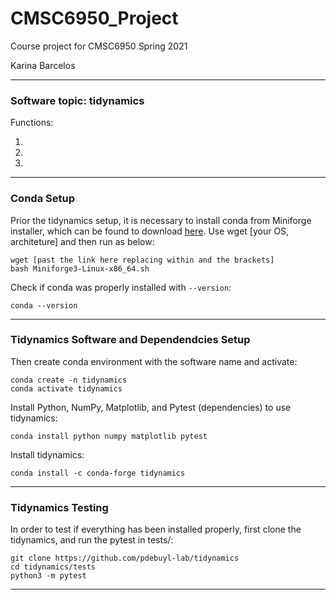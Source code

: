 # CMSC6950_Project
Course project for CMSC6950 Spring 2021

Karina Barcelos

---
### Software topic: tidynamics

Functions:

1.

2. 

3.

---
### Conda Setup

Prior the tidynamics setup, it is necessary to install conda from Miniforge installer, which can be found to download [here](https://github.com/conda-forge/miniforge). Use wget [your OS, architeture] and then run as below:

```
wget [past the link here replacing within and the brackets]
bash Miniforge3-Linux-x86_64.sh
```

Check if conda was properly installed with `--version`:

```
conda --version
```
----
### Tidynamics Software and Dependendcies Setup

Then create conda environment with the software name and activate:   

```
conda create -n tidynamics
conda activate tidynamics
```

Install Python, NumPy, Matplotlib, and Pytest (dependencies) to use tidynamics:

```
conda install python numpy matplotlib pytest
```

Install tidynamics:

```
conda install -c conda-forge tidynamics
```
---
### Tidynamics Testing

In order to test if everything has been installed properly, first clone the tidynamics, and run the pytest in tests/:

```
git clone https://github.com/pdebuyl-lab/tidynamics
cd tidynamics/tests
python3 -m pytest
```
---
